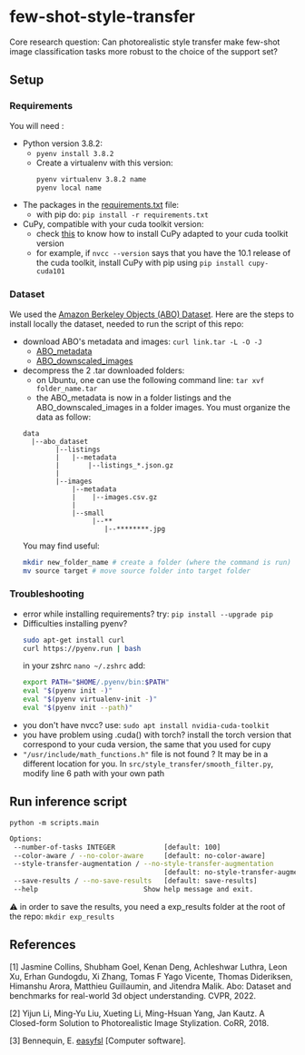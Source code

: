 # few-shot-style-transfer
Core research question: Can photorealistic style transfer make few-shot image classification tasks more robust to the choice of the support set?
## Setup
### Requirements
You will need :
- Python version 3.8.2: 
    - `pyenv install 3.8.2`
    - Create a virtualenv with this version:
        ```bash
        pyenv virtualenv 3.8.2 name 
        pyenv local name
        ```
- The packages in the [requirements.txt](requirements.txt) file: 
    - with pip do: `pip install -r requirements.txt`
- CuPy, compatible with your cuda toolkit version:
    - check [this](https://docs.cupy.dev/en/stable/install.html) to know how to install CuPy adapted to your cuda toolkit version
    - for example, if `nvcc --version` says that you have the 10.1 release of the cuda toolkit, install CuPy with pip using `pip install cupy-cuda101`

### Dataset
We used the [Amazon Berkeley Objects (ABO) Dataset](https://amazon-berkeley-objects.s3.amazonaws.com/index.html). Here are the steps to install locally the dataset, needed to run the script of this repo:
- download ABO's metadata and images: `curl link.tar -L -O -J`
    - [ABO_metadata](https://amazon-berkeley-objects.s3.amazonaws.com/archives/abo-listings.tar)
    - [ABO_downscaled_images](https://amazon-berkeley-objects.s3.amazonaws.com/archives/abo-images-small.tar)
- decompress the 2 .tar downloaded folders: 
    - on Ubuntu, one can use the following command line: `tar xvf folder_name.tar`
    - the ABO_metadata is now in a folder listings and the ABO_downscaled_images in a folder images. You must organize the data as follow:
    ```
    data
      |--abo_dataset
            |--listings
            |   |--metadata
            |       |--listings_*.json.gz
            |
            |--images
                |--metadata
                |    |--images.csv.gz
                |
                |--small
                     |--** 
                        |--********.jpg
    ```
    You may find useful:
    ```bash
    mkdir new_folder_name # create a folder (where the command is run)
    mv source target # move source folder into target folder
    ```
### Troubleshooting
- error while installing requirements? try: `pip install --upgrade pip`
- Difficulties installing pyenv?
    ```bash
    sudo apt-get install curl
    curl https://pyenv.run | bash
    ``` 
    in your zshrc `nano ~/.zshrc` add:
    ```bash
    export PATH="$HOME/.pyenv/bin:$PATH"
    eval "$(pyenv init -)"
    eval "$(pyenv virtualenv-init -)"
    eval "$(pyenv init --path)"
    ```
- you don't have nvcc?  use: `sudo apt install nvidia-cuda-toolkit`
- you have problem using .cuda() with torch? install the torch version that correspond to your cuda version, the same that you used for cupy
- `"/usr/include/math_functions.h"` file is not found ? It may be in a different location for you. In `src/style_transfer/smooth_filter.py`, modify line 6 path with your own path
## Run inference script
`python -m scripts.main`
```bash
Options:
 --number-of-tasks INTEGER            [default: 100]
 --color-aware / --no-color-aware     [default: no-color-aware]
 --style-transfer-augmentation / --no-style-transfer-augmentation
                                      [default: no-style-transfer-augmentation]
 --save-results / --no-save-results   [default: save-results]
 --help                          Show help message and exit.

```
:warning: in order to save the results, you need a exp_results folder at the root of the repo: `mkdir exp_results`
## References
[1] Jasmine Collins, Shubham Goel, Kenan Deng, Achleshwar Luthra, Leon Xu, Erhan Gundogdu, Xi Zhang, Tomas F Yago Vicente, Thomas Dideriksen, Himanshu Arora, Matthieu Guillaumin, and Jitendra Malik. Abo: Dataset and benchmarks for real-world 3d object understanding. CVPR, 2022.

[2] Yijun Li, Ming-Yu Liu, Xueting Li, Ming-Hsuan Yang, Jan Kautz. A Closed-form Solution to Photorealistic Image Stylization. CoRR, 2018.

[3] Bennequin, E. [easyfsl](https://github.com/sicara/easy-few-shot-learning) [Computer software].
